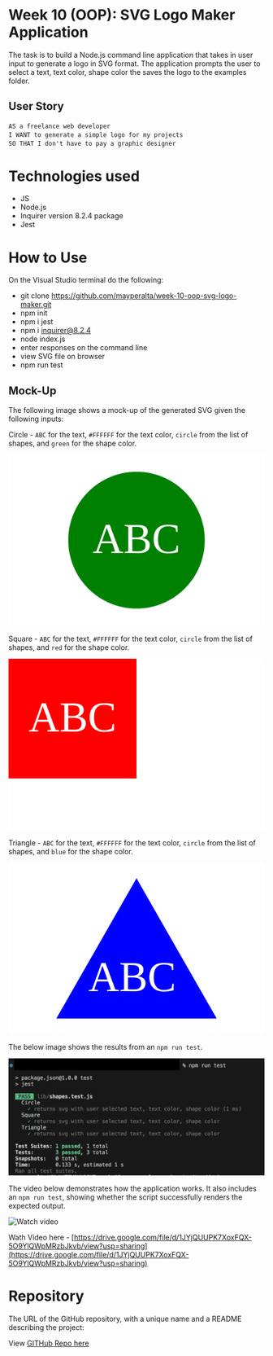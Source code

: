 # Week 10 (OOP): SVG Logo Maker Application

The task is to build a Node.js command line application that takes in user input to generate a logo in SVG format. The application prompts the user to select a  text, text color, shape color the saves the logo to the examples folder. 

## User Story

```md
AS a freelance web developer
I WANT to generate a simple logo for my projects
SO THAT I don't have to pay a graphic designer
```

# Technologies used

* JS
* Node.js
* Inquirer version 8.2.4 package
* Jest

# How to Use 

On the Visual Studio terminal do the following: 

* git clone https://github.com/mayperalta/week-10-oop-svg-logo-maker.git
* npm init
* npm i jest
* npm i inquirer@8.2.4
* node index.js 
* enter responses on the command line
* view SVG file on browser
* npm run test


## Mock-Up

The following image shows a mock-up of the generated SVG given the following inputs:

Circle - `ABC` for the text, `#FFFFFF` for the text color, `circle` from the list of shapes, and `green` for the shape color. 

![Circle SVG](./examples/circle.svg)

Square - `ABC` for the text, `#FFFFFF` for the text color, `circle` from the list of shapes, and `red` for the shape color. 

![Square SVG](./examples/square.svg)

Triangle - `ABC` for the text, `#FFFFFF` for the text color, `circle` from the list of shapes, and `blue` for the shape color. 

![Triangle SVG](./examples/triangle.svg)

The below image shows the results from an `npm run test`.

![Npm run test results](./assets/test-results.png)

The video below demonstrates how the application works. It also includes an `npm run test`, showing whether the script successfully renders the expected output.  

![Watch video](./assets/svg-demo.gif)

Wath Video here - [https://drive.google.com/file/d/1JYjQUUPK7XoxFQX-5O9YlQWpMRzbJkvb/view?usp=sharing](https://drive.google.com/file/d/1JYjQUUPK7XoxFQX-5O9YlQWpMRzbJkvb/view?usp=sharing)

# Repository

The URL of the GitHub repository, with a unique name and a README describing the project:

View [GITHub Repo here](https://github.com/mayperalta/week-10-oop-svg-logo-maker)







